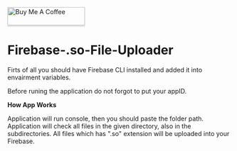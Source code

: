 <a href="https://www.buymeacoffee.com/archi97" target="_blank"><img src="https://www.buymeacoffee.com/assets/img/custom_images/orange_img.png" alt="Buy Me A Coffee" style="height: 41px !important;width: 174px !important;box-shadow: 0px 3px 2px 0px rgba(190, 190, 190, 0.5) !important;-webkit-box-shadow: 0px 3px 2px 0px rgba(190, 190, 190, 0.5) !important;" ></a>
# Firebase-.so-File-Uploader
Firts of all you should have Firebase CLI installed and added it into envairment variables.

Before runing the application do not forgot to put your appID. 

**How App Works**

Application will run console, then you should paste the folder path. Application will check all files in the given directory, also in the subdirectories. All files which has ".so"
extension will be uploaded into your Firebase.
